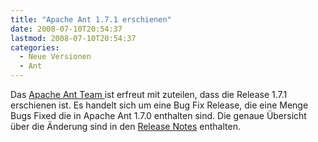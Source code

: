 ```yaml
---
title: "Apache Ant 1.7.1 erschienen"
date: 2008-07-10T20:54:37
lastmod: 2008-07-10T20:54:37
categories:
  - Neue Versionen
  - Ant
---
```

Das <a href="http://ant.apache.org"  title="Apache Ant Team">Apache Ant Team </a>ist erfreut mit zuteilen, dass die Release 1.7.1 erschienen ist. Es handelt sich um eine Bug Fix Release, die eine Menge Bugs Fixed die in Apache Ant 1.7.0 enthalten sind. Die genaue Übersicht über die Änderung sind in den <a href="http://www.apache.org/dist/ant/#section_1"  title="Release Notes">Release Notes</a> enthalten.
